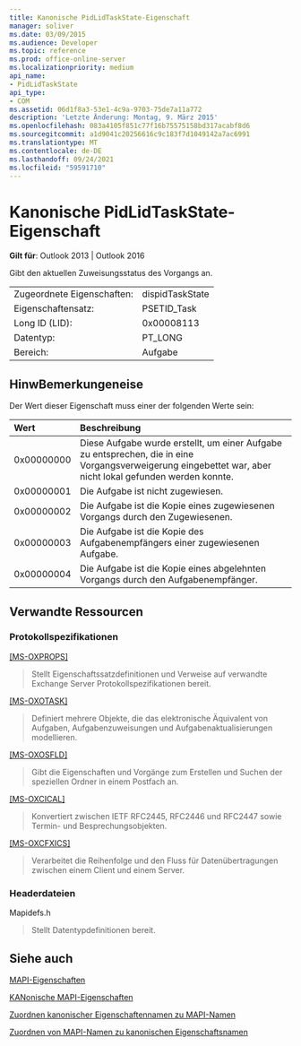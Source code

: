 ```yaml
---
title: Kanonische PidLidTaskState-Eigenschaft
manager: soliver
ms.date: 03/09/2015
ms.audience: Developer
ms.topic: reference
ms.prod: office-online-server
ms.localizationpriority: medium
api_name:
- PidLidTaskState
api_type:
- COM
ms.assetid: 06d1f8a3-53e1-4c9a-9703-75de7a11a772
description: 'Letzte Änderung: Montag, 9. März 2015'
ms.openlocfilehash: 083a4105f851c77f16b75575158bd317acabf8d6
ms.sourcegitcommit: a1d9041c20256616c9c183f7d1049142a7ac6991
ms.translationtype: MT
ms.contentlocale: de-DE
ms.lasthandoff: 09/24/2021
ms.locfileid: "59591710"
---
```

# <a name="pidlidtaskstate-canonical-property"></a>Kanonische PidLidTaskState-Eigenschaft

  
  
**Gilt für**: Outlook 2013 | Outlook 2016 
  
Gibt den aktuellen Zuweisungsstatus des Vorgangs an.
  
|||
|:-----|:-----|
|Zugeordnete Eigenschaften:  <br/> |dispidTaskState  <br/> |
|Eigenschaftensatz:  <br/> |PSETID_Task  <br/> |
|Long ID (LID):  <br/> |0x00008113  <br/> |
|Datentyp:  <br/> |PT_LONG  <br/> |
|Bereich:  <br/> |Aufgabe  <br/> |
   
## <a name="remarks"></a>HinwBemerkungeneise

Der Wert dieser Eigenschaft muss einer der folgenden Werte sein:
  
|**Wert**|**Beschreibung**|
|:-----|:-----|
|0x00000000  <br/> |Diese Aufgabe wurde erstellt, um einer Aufgabe zu entsprechen, die in eine Vorgangsverweigerung eingebettet war, aber nicht lokal gefunden werden konnte.  <br/> |
|0x00000001  <br/> |Die Aufgabe ist nicht zugewiesen.  <br/> |
|0x00000002  <br/> |Die Aufgabe ist die Kopie eines zugewiesenen Vorgangs durch den Zugewiesenen.  <br/> |
|0x00000003  <br/> |Die Aufgabe ist die Kopie des Aufgabenempfängers einer zugewiesenen Aufgabe.  <br/> |
|0x00000004  <br/> |Die Aufgabe ist die Kopie eines abgelehnten Vorgangs durch den Aufgabenempfänger.  <br/> |
   
## <a name="related-resources"></a>Verwandte Ressourcen

### <a name="protocol-specifications"></a>Protokollspezifikationen

[[MS-OXPROPS]](https://msdn.microsoft.com/library/f6ab1613-aefe-447d-a49c-18217230b148%28Office.15%29.aspx)
  
> Stellt Eigenschaftssatzdefinitionen und Verweise auf verwandte Exchange Server Protokollspezifikationen bereit.
    
[[MS-OXOTASK]](https://msdn.microsoft.com/library/55600ec0-6195-4730-8436-59c7931ef27e%28Office.15%29.aspx)
  
> Definiert mehrere Objekte, die das elektronische Äquivalent von Aufgaben, Aufgabenzuweisungen und Aufgabenaktualisierungen modellieren.
    
[[MS-OXOSFLD]](https://msdn.microsoft.com/library/a60e9c16-2ba8-424b-b60c-385a8a2837cb%28Office.15%29.aspx)
  
> Gibt die Eigenschaften und Vorgänge zum Erstellen und Suchen der speziellen Ordner in einem Postfach an.
    
[[MS-OXCICAL]](https://msdn.microsoft.com/library/a685a040-5b69-4c84-b084-795113fb4012%28Office.15%29.aspx)
  
> Konvertiert zwischen IETF RFC2445, RFC2446 und RFC2447 sowie Termin- und Besprechungsobjekten.
    
[[MS-OXCFXICS]](https://msdn.microsoft.com/library/b9752f3d-d50d-44b8-9e6b-608a117c8532%28Office.15%29.aspx)
  
> Verarbeitet die Reihenfolge und den Fluss für Datenübertragungen zwischen einem Client und einem Server.
    
### <a name="header-files"></a>Headerdateien

Mapidefs.h
  
> Stellt Datentypdefinitionen bereit.
    
## <a name="see-also"></a>Siehe auch



[MAPI-Eigenschaften](mapi-properties.md)
  
[KANonische MAPI-Eigenschaften](mapi-canonical-properties.md)
  
[Zuordnen kanonischer Eigenschaftennamen zu MAPI-Namen](mapping-canonical-property-names-to-mapi-names.md)
  
[Zuordnen von MAPI-Namen zu kanonischen Eigenschaftsnamen](mapping-mapi-names-to-canonical-property-names.md)

